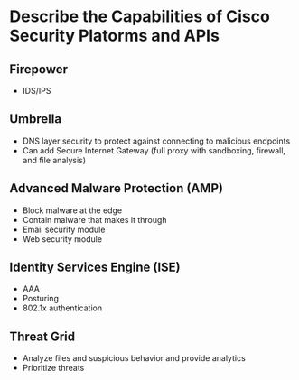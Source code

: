 # Describe the Capabilities of Cisco Security Platorms and APIs

## Firepower

- IDS/IPS

## Umbrella

- DNS layer security to protect against connecting to malicious endpoints
- Can add Secure Internet Gateway (full proxy with sandboxing, firewall, and file analysis)

## Advanced Malware Protection (AMP)

- Block malware at the edge
- Contain malware that makes it through
- Email security module
- Web security module

## Identity Services Engine (ISE)

- AAA
- Posturing
- 802.1x authentication

## Threat Grid

- Analyze files and suspicious behavior and provide analytics
- Prioritize threats
